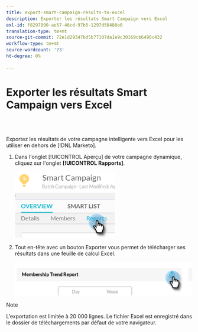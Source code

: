 ```yaml
---
title: export-smart-campaign-results-to-excel
description: Exporter les résultats Smart Campaign vers Excel
exl-id: f8297090-ae57-46cd-97b5-1297d50486e0
translation-type: tm+mt
source-git-commit: 72e1d29347bd5b77107da1e9c30169cb6490c432
workflow-type: tm+mt
source-wordcount: '73'
ht-degree: 0%

---
```


# Exporter les résultats Smart Campaign vers Excel

<br> 

Exportez les résultats de votre campagne intelligente vers Excel pour les utiliser en dehors de [!DNL Marketo].

1. Dans l&#39;onglet [!UICONTROL Aperçu] de votre campagne dynamique, cliquez sur l&#39;onglet **[!UICONTROL Rapports]**.

   ![Image un](/help/sky/assets/smart-campaigns/export-smart-campaign-results-to-excel/export-smart-campaign-results-to-excel-1.png)

1. Tout en-tête avec un bouton Exporter vous permet de télécharger ses résultats dans une feuille de calcul Excel.

   ![Image 2](/help/sky/assets/smart-campaigns/export-smart-campaign-results-to-excel/export-smart-campaign-results-to-excel-2.png)

>[!NOTE]
>
>L’exportation est limitée à 20 000 lignes. Le fichier Excel est enregistré dans le dossier de téléchargements par défaut de votre navigateur.
